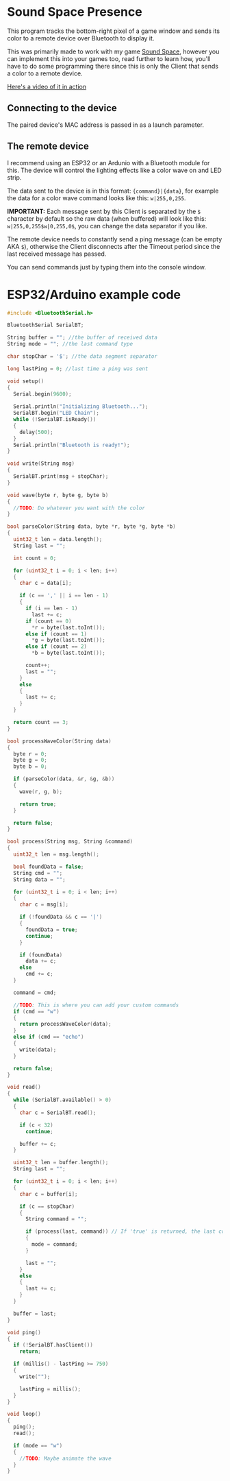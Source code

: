# Sound Space Presence
This program tracks the bottom-right pixel of a game window and sends its color to a remote device over Bluetooth to display it.

This was primarily made to work with my game [Sound Space](https://www.roblox.com/games/2677609345/Sound-Space), however you can implement this into your games too, read further to learn how, you'll have to do some programming there since this is only the Client that sends a color to a remote device.

[Here's a video of it in action](https://www.youtube.com/watch?v=rbYCVzi9IPo&t=45s&ab_channel=Morphox)

## Connecting to the device
The paired device's MAC address is passed in as a launch parameter.

## The remote device
I recommend using an ESP32 or an Ardunio with a Bluetooth module for this. The device will control the lighting effects like a color wave on and LED strip.

The data sent to the device is in this format: ``{command}|{data}``, for example the data for a color wave command looks like this: ``w|255,0,255``.

**IMPORTANT:** Each message sent by this Client is separated by the ``$`` character by default so the raw data (when buffered) will look like this: ``w|255,0,255$w|0,255,0$``, you can change the data separator if you like.

The remote device needs to constantly send a ping message (can be empty AKA ``$``), otherwise the Client disconnects after the Timeout period since the last received message has passed.

You can send commands just by typing them into the console window.

# ESP32/Arduino example code
```C++
#include <BluetoothSerial.h>

BluetoothSerial SerialBT;

String buffer = ""; //the buffer of received data
String mode = ""; //the last command type

char stopChar = '$'; //the data segment separator

long lastPing = 0; //last time a ping was sent

void setup()
{
  Serial.begin(9600);
  
  Serial.println("Initializing Bluetooth...");
  SerialBT.begin("LED Chain");
  while (!SerialBT.isReady())
  {
    delay(500);
  }
  Serial.println("Bluetooth is ready!");
}

void write(String msg)
{
  SerialBT.print(msg + stopChar);
}

void wave(byte r, byte g, byte b)
{
  //TODO: Do whatever you want with the color
}

bool parseColor(String data, byte *r, byte *g, byte *b)
{
  uint32_t len = data.length();
  String last = "";

  int count = 0;

  for (uint32_t i = 0; i < len; i++)
  {
    char c = data[i];

    if (c == ',' || i == len - 1)
    {
      if (i == len - 1)
        last += c;
      if (count == 0)
        *r = byte(last.toInt());
      else if (count == 1)
        *g = byte(last.toInt());
      else if (count == 2)
        *b = byte(last.toInt());

      count++;
      last = "";
    }
    else
    {
      last += c;
    }
  }

  return count == 3;
}

bool processWaveColor(String data)
{
  byte r = 0;
  byte g = 0;
  byte b = 0;

  if (parseColor(data, &r, &g, &b))
  {
    wave(r, g, b);

    return true;
  }

  return false;
}

bool process(String msg, String &command)
{
  uint32_t len = msg.length();

  bool foundData = false;
  String cmd = "";
  String data = "";

  for (uint32_t i = 0; i < len; i++)
  {
    char c = msg[i];

    if (!foundData && c == '|')
    {
      foundData = true;
      continue;
    }

    if (foundData)
      data += c;
    else
      cmd += c;
  }

  command = cmd;

  //TODO: This is where you can add your custom commands
  if (cmd == "w")
  {
    return processWaveColor(data);
  }
  else if (cmd == "echo")
  {
    write(data);
  }

  return false;
}

void read()
{
  while (SerialBT.available() > 0)
  {
    char c = SerialBT.read();

    if (c < 32)
      continue;

    buffer += c;
  }

  uint32_t len = buffer.length();
  String last = "";

  for (uint32_t i = 0; i < len; i++)
  {
    char c = buffer[i];

    if (c == stopChar)
    {
      String command = "";

      if (process(last, command)) // If 'true' is returned, the last command type is saved
      {
        mode = command;
      }

      last = "";
    }
    else
    {
      last += c;
    }
  }

  buffer = last;
}

void ping()
{
  if (!SerialBT.hasClient())
    return;

  if (millis() - lastPing >= 750)
  {
    write("");

    lastPing = millis();
  }
}

void loop()
{
  ping();
  read();

  if (mode == "w")
  {
    //TODO: Maybe animate the wave
  }
}
```
